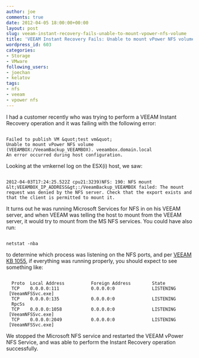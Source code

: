 ```yaml
---
author: joe
comments: true
date: 2012-04-05 18:00:00+00:00
layout: post
slug: veeam-instant-recovery-fails-unable-to-mount-vpower-nfs-volume
title: 'VEEAM Instant Recovery Fails: Unable to mount vPower NFS volume'
wordpress_id: 603
categories:
- Storage
- VMware
following_users:
- joechan
- kelatov
tags:
- nfs
- veeam
- vpower nfs
---
```


I had a customer recently who was trying to perform a VEEAM Instant Recovery operation and it was failing with the following error:


```

Failed to publish VM &quot;test vm&quot;
Unable to mount vPower NFS volume
(VEEAMBOX:/VeeamBackup_VEEAMBOX). veeambox.domain.local
An error occurred during host configuration.

```


Looking at the vmkernel log on the ESX(i) host, we saw:


```

2012-04-03T17:24:25.522Z cpu21:3239)NFS: 190: NFS mount &lt;VEEAMBOX_IP_ADDRESS&gt;:/VeeamBackup_VEEAMBOX failed: The mount request was denied by the NFS server. Check that the export exists and that the client is permitted to mount it.

```


It turns out he was running Microsoft Services for NFS in on his VEEAM server, and when VEEAM was telling the host to mount from the VEEAM server, it would try to mount from the MS NFS services. You could have also run:


```

netstat -nba

```


to determine which process was listening on the NFS ports, and per [VEEAM KB 1055](http://www.veeam.com/kb_articles.html/KB1055), if everything was running properly, you should expect to see something like:


```

  Proto  Local Address          Foreign Address        State
  TCP    0.0.0.0:111            0.0.0.0:0              LISTENING
 [VeeamNFSSvc.exe]
  TCP    0.0.0.0:135            0.0.0.0:0              LISTENING
  RpcSs
  TCP    0.0.0.0:1058           0.0.0.0:0              LISTENING
 [VeeamNFSSvc.exe]
  TCP    0.0.0.0:2049           0.0.0.0:0              LISTENING
 [VeeamNFSSvc.exe]

```


We stopped the Microsoft NFS service and restarted the VEEAM vPower NFS Service, and was able to perform the Instant Recovery operation successfully.
